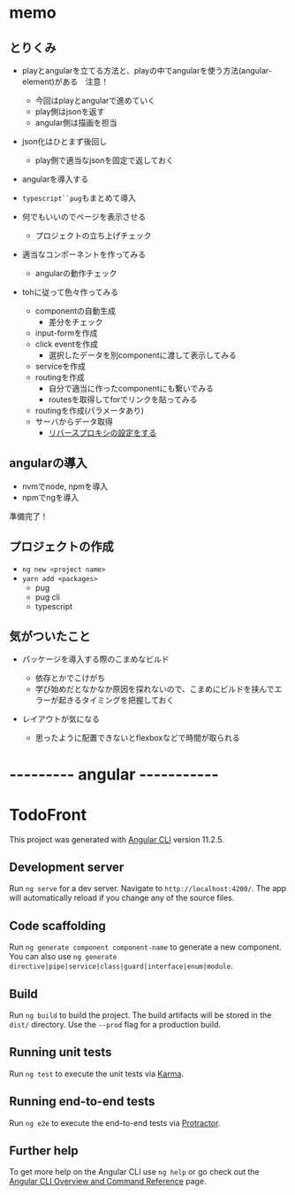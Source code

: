 # memo

## とりくみ
* playとangularを立てる方法と、playの中でangularを使う方法(angular-element)がある　注意！
    - 今回はplayとangularで進めていく
    - play側はjsonを返す
    - angular側は描画を担当

* json化はひとまず後回し
    - play側で適当なjsonを固定で返しておく

* angularを導入する
* `typescript``pug`もまとめて導入

* 何でもいいのでページを表示させる
    - プロジェクトの立ち上げチェック

* 適当なコンポーネントを作ってみる
    - angularの動作チェック

* tohに従って色々作ってみる
    * componentの自動生成
        -  差分をチェック
    * input-formを作成
    * click eventを作成
        - 選択したデータを別componentに渡して表示してみる
    * serviceを作成
    * routingを作成
        - 自分で適当に作ったcomponentにも繋いでみる
        - routesを取得してforでリンクを貼ってみる
    * routingを作成(パラメータあり)
    * サーバからデータ取得
        - [リバースプロキシの設定をする](https://medium.com/nextbeat-engineering/%E7%A0%94%E4%BF%AE%E4%B8%AD%E3%81%AB%E5%AE%9F%E8%A3%85%E5%87%BA%E6%9D%A5%E3%81%AA%E3%81%8B%E3%81%A3%E3%81%9Fscala-play-framework%E3%81%AE%E8%AA%8D%E8%A8%BC%E6%A9%9F%E8%83%BD%E3%81%A8angular%E5%B0%8E%E5%85%A5%E3%82%92%E3%82%84%E3%81%A3%E3%81%A6%E3%81%BF%E3%81%BE%E3%81%97%E3%81%9F-ffbf6f74a1ef)

## angularの導入
* nvmでnode, npmを導入
* npmでngを導入

準備完了！

## プロジェクトの作成
* `ng new <project name>`
* `yarn add <packages>`
    - pug
    - pug cli
    - typescript

## 気がついたこと
* パッケージを導入する際のこまめなビルド
    - 依存とかでこけがち
    - 学び始めだとなかなか原因を探れないので、こまめにビルドを挟んでエラーが起きるタイミングを把握しておく

* レイアウトが気になる
    - 思ったように配置できないとflexboxなどで時間が取られる




# --------- angular -----------

# TodoFront

This project was generated with [Angular CLI](https://github.com/angular/angular-cli) version 11.2.5.

## Development server

Run `ng serve` for a dev server. Navigate to `http://localhost:4200/`. The app will automatically reload if you change any of the source files.

## Code scaffolding

Run `ng generate component component-name` to generate a new component. You can also use `ng generate directive|pipe|service|class|guard|interface|enum|module`.

## Build

Run `ng build` to build the project. The build artifacts will be stored in the `dist/` directory. Use the `--prod` flag for a production build.

## Running unit tests

Run `ng test` to execute the unit tests via [Karma](https://karma-runner.github.io).

## Running end-to-end tests

Run `ng e2e` to execute the end-to-end tests via [Protractor](http://www.protractortest.org/).

## Further help

To get more help on the Angular CLI use `ng help` or go check out the [Angular CLI Overview and Command Reference](https://angular.io/cli) page.
